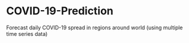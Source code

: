 # COVID-19-Prediction
Forecast daily COVID-19 spread in regions around world (using multiple time series data)
